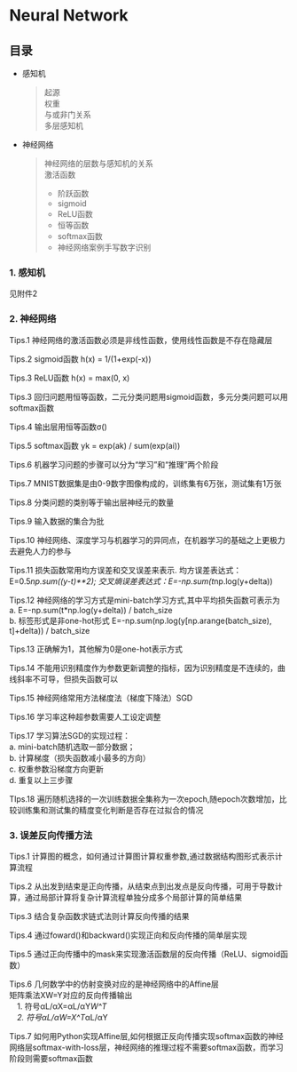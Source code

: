 # Neural Network
## 目录
* 感知机
	> 起源  
	> 权重  
	> 与或非门关系  
	> 多层感知机
* 神经网络
	> 神经网络的层数与感知机的关系  
	> 激活函数  
	> + 阶跃函数
	> + sigmoid
	> + ReLU函数
	> + 恒等函数
	> + softmax函数
	> + 神经网络案例手写数字识别


### 1. 感知机  

见附件2

### 2. 神经网络

Tips.1 神经网络的激活函数必须是非线性函数，使用线性函数是不存在隐藏层

Tips.2 sigmoid函数 h(x) = 1/(1+exp(-x))

Tips.3 ReLU函数 h(x) = max(0, x)

Tips.3 回归问题用恒等函数，二元分类问题用sigmoid函数，多元分类问题可以用softmax函数

Tips.4 输出层用恒等函数σ()

Tips.5 softmax函数 yk = exp(ak) / sum(exp(ai))

Tips.6 机器学习问题的步骤可以分为“学习”和“推理”两个阶段

Tips.7 MNIST数据集是由0-9数字图像构成的，训练集有6万张，测试集有1万张

Tips.8 分类问题的类别等于输出层神经元的数量

Tips.9 输入数据的集合为批

Tips.10 神经网络、深度学习与机器学习的异同点，在机器学习的基础之上更极力去避免人力的参与

Tips.11 损失函数常用均方误差和交叉误差来表示. 均方误差表达式：E=0.5*np.sum((y-t)**2); 交叉熵误差表达式：E=-np.sum(t*np.log(y+delta))

Tips.12 神经网络的学习方式是mini-batch学习方式,其中平均损失函数可表示为  
a. E=-np.sum(t*np.log(y+delta)) / batch_size  
b. 标签形式是非one-hot形式 E=-np.sum(np.log(y[np.arange(batch_size), t]+delta)) / batch_size

Tips.13 正确解为1，其他解为0是one-hot表示方式

Tips.14 不能用识别精度作为参数更新调整的指标，因为识别精度是不连续的，曲线斜率不可导，但损失函数可以

Tips.15 神经网络常用方法梯度法（梯度下降法）SGD

Tips.16 学习率这种超参数需要人工设定调整

Tips.17 学习算法SGD的实现过程：  
a. mini-batch随机选取一部分数据；  
b. 计算梯度（损失函数减小最多的方向）  
c. 权重参数沿梯度方向更新  
d. 重复以上三步骤

TIps.18 遍历随机选择的一次训练数据全集称为一次epoch,随epoch次数增加，比较训练集和测试集的精度变化判断是否存在过拟合的情况



### 3. 误差反向传播方法

Tips.1 计算图的概念，如何通过计算图计算权重参数,通过数据结构图形式表示计算流程

Tips.2 从出发到结束是正向传播，从结束点到出发点是反向传播，可用于导数计算，通过局部计算将复杂计算流程单独分成多个局部计算的简单结果

Tips.3 结合复杂函数求链式法则计算反向传播的结果

Tips.4 通过foward()和backward()实现正向和反向传播的简单层实现

Tips.5 通过正向传播中的mask来实现激活函数层的反向传播（ReLU、sigmoid函数）

Tips.6 几何数学中的仿射变换对应的是神经网络中的Affine层  
矩阵乘法XW=Y对应的反向传播输出  
&emsp;1. 符号αL/αX=αL/αY*W^T  
&emsp;2. 符号αL/αW=X^T*αL/αY

Tips.7 如何用Python实现Affine层,如何根据正反向传播实现softmax函数的神经网络层softmax-with-loss层，神经网络的推理过程不需要softmax函数，而学习阶段则需要softmax函数